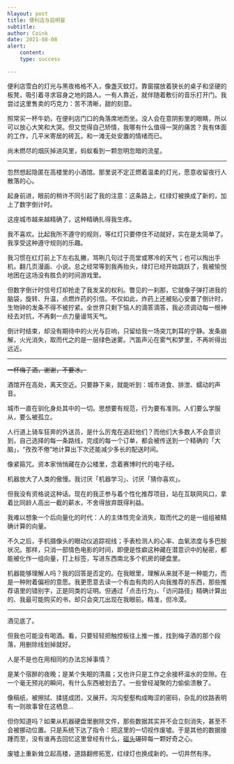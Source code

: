 ```yaml
---
hlayout: post
title: 便利店与启明星
subtitle: 
author: Coink
date: 2021-08-08
alert: 
    content: 
    type: success

---
```


便利店雪白的灯光与黑夜格格不入，像盏灭蚊灯。靠窗摆放着狭长的桌子和坚硬的板凳，吸引着寻求容身之地的路人。一有人靠近，就伴随着敷衍的音乐打开门。我尝过这里售卖的巧克力：苦不清晰，甜的刻意。

照常买一杯牛奶，在便利店门口的角落席地而坐。没人会在意阴影里的眼睛，所以可以放心大笑和大哭。但又觉得自己矫情，我哪有什么值得一哭的痛苦？我有体面的工作，几平米寄居的砖瓦，和一滩无处安置的情绪而已。

尚未燃尽的烟灰掉进风里，蚂蚁看到一颗忽明忽暗的流星。

------

忽然想起隐匿在高楼里的小酒馆。那里说不定正燃着温柔的灯光，愿意收留夜行人散落的心。

起身前进，眼前的稍许不同引起了我的注意：这条路上，红绿灯被换成了新的，加上了数字倒计时。

这座城市越来越精确了，这种精确扎得我生疼。

我不喜欢。比起我所不遵守的规则，等红灯只要停住不动就好，实在是太简单了。我享受这种遵守规则的乐趣。

我习惯在红灯前上下左右乱撇，骂咧几句过于亮堂或寒冷的天气；也可以掏出手机，翻几页漫画、小说。总之经常等到我再抬头，绿灯已经开始跳跃了，我被愉悦地困在这场没有胜负的时间游戏里。

但数字倒计时信号灯却抢走了我发呆的权利。瞥见的一刹那，它就像子弹打进我的脑袋，旋转、升温，点燃炸药的引信。不仅如此，炸药上还被贴心安置了倒计时，生物钟的发条不得不被拧紧。全世界只剩下恼人的滴答滴答，我必须调动每一根神经去对抗，不再剩一点力量谩骂天气。

倒计时结束，却没有期待中的火光与巨响，只留给我一场突兀刺耳的宁静。发条崩解，火光消失，取而代之的是一层绿色迷雾。汽笛声沁在雾气和梦里，不再听得出远近。

---

~~一杯梅子酒，谢谢，不要冰。~~

酒馆开在高处，离天空近。只要静下来，就能听到：城市进食、排泄、蠕动的声音。

城市一直在驯化身处其中的一切。思想要有规范，行为要有准则。人们要么学服从，要么被孤立。

人行道上骑车狂奔的外送员，是什么厉鬼在追赶他们？而他们大多数人不会意识到，自己选择的每一条路线，完成的每一个订单，都会被传送到一个精确的「大脑」，“孜孜不倦“地计算出下次还能减少多长的配送时间。

像紧箍咒。资本家悄悄藏在办公楼里，念着赛博时代的电子经。

机器放大了人类的傲慢。我讨厌「机器学习」、讨厌「猜你喜欢」。

但我没有资格说这种话。现在的我正参与着个性化推荐项目，站在互联网风口，拿着比同龄人高出一截的薪水，不舍得放弃既得利益。

我难以想象一个后向量化的时代：人的主体性完全消失，取而代之的是一组组被精确计算的向量。

不久之后，手机摄像头的眼动仪追踪视线；手表检测人的心率、血氧浓度与多巴胺状况。那样，只消一部情色电影的时间，即便是性癖这种藏在潜意识中的秘密，都能被化作一组向量，打上标签，写进东西南北多个机房的硬盘里。

机器能够理解人吗？我的回答是否定的。在我眼里，理解从来就不是一种能力，而是一种附着偏袒的意愿。我更愿意去读一个有血有肉的人向我推荐的东西，那些推荐语里的错别字，正是同类的证明。但通过「点击行为」、「访问路径」精确计算出的、我最可能购买的书，却只会突兀出现在我眼前。精准，但冷漠。

------

酒见底了。

但我也可能没有喝酒。看，只要轻轻把触控板往上推一推，找到梅子酒的那个段落，用删除线划掉就好。

人是不是也在用相同的办法忘掉事情？

是某个宿醉的夜晚；是某个失眠的清晨；又也许只是工作之余接杯温水的空隙。在一个毫无预兆的瞬间，有什么东西被划去了。一些曾经凝聚的力偷偷溃散了。

像稿纸，被擦拭、揉搓成团，又展开。沟沟壑壑构成晦涩的密码，杂乱的纹路表明有一则故事曾在这栖息...

但你知道吗？如果从机器硬盘里删除文件，那些数据其实并不会立刻消失，甚至不会被挪动位置。只是系统下达了指令：把这里的一切视作废墟。于是其他的数据接踵而至，没有谁再去回忆这里曾经有什么，[磁头]([]())碾碎每一颗好奇之心。

废墟上重新耸立起高楼，道路翻修拓宽，红绿灯也换成新的。一切井然有序。

